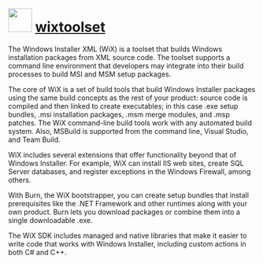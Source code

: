 # <img src="https://cdn.jsdelivr.net/gh/chocolatey-community/chocolatey-packages@bfbac575d697b67c7930af094980146278045677/icons/wixtoolset.png" width="48" height="48"/> [wixtoolset](https://chocolatey.org/packages/wixtoolset)


The Windows Installer XML (WiX) is a toolset that builds Windows installation packages from XML source code. The toolset supports a command line environment that developers may integrate into their build processes to build MSI and MSM setup packages.

The core of WiX is a set of build tools that build Windows Installer packages using the same build concepts as the rest of your product: source code is compiled and then linked to create executables; in this case .exe setup bundles, .msi installation packages, .msm merge modules, and .msp patches. The WiX command-line build tools work with any automated build system. Also, MSBuild is supported from the command line, Visual Studio, and Team Build.

WiX includes several extensions that offer functionality beyond that of Windows Installer. For example, WiX can install IIS web sites, create SQL Server databases, and register exceptions in the Windows Firewall, among others.

With Burn, the WiX bootstrapper, you can create setup bundles that install prerequisites like the .NET Framework and other runtimes along with your own product. Burn lets you download packages or combine them into a single downloadable .exe.

The WiX SDK includes managed and native libraries that make it easier to write code that works with Windows Installer, including custom actions in both C# and C++.

